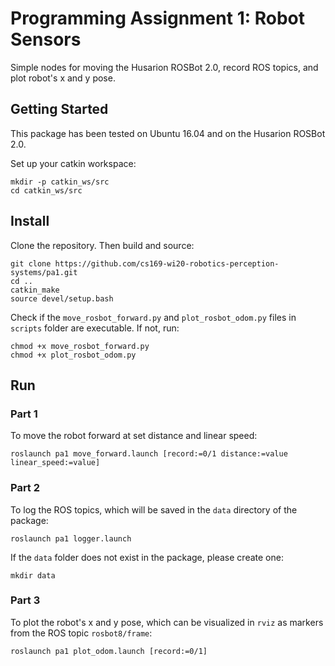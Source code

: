 # Programming Assignment 1: Robot Sensors

Simple nodes for moving the Husarion ROSBot 2.0, record ROS topics, and plot robot's x and y pose.

## Getting Started

This package has been tested on Ubuntu 16.04 and on the Husarion ROSBot 2.0.

Set up your catkin workspace:
```
mkdir -p catkin_ws/src
cd catkin_ws/src
```

## Install

Clone the repository. Then build and source:
```
git clone https://github.com/cs169-wi20-robotics-perception-systems/pa1.git
cd ..
catkin_make
source devel/setup.bash
```

Check if the `move_rosbot_forward.py` and `plot_rosbot_odom.py` files in `scripts` folder are executable. If not, run:
```
chmod +x move_rosbot_forward.py
chmod +x plot_rosbot_odom.py
```

## Run

### Part 1
To move the robot forward at set distance and linear speed:
```
roslaunch pa1 move_forward.launch [record:=0/1 distance:=value linear_speed:=value]
```

### Part 2
To log the ROS topics, which will be saved in the `data` directory of the package:
```
roslaunch pa1 logger.launch
```
If the `data` folder does not exist in the package, please create one:
```
mkdir data
```

### Part 3
To plot the robot's x and y pose, which can be visualized in `rviz` as markers from the ROS topic `rosbot8/frame`:
```
roslaunch pa1 plot_odom.launch [record:=0/1]
```
